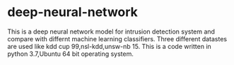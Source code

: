 # deep-neural-network
This is a deep neural network model for intrusion detection system and compare with differnt machine learning classifiers.
Three different datastes are used like kdd cup 99,nsl-kdd,unsw-nb 15.
This is a code written in python 3.7,Ubuntu 64 bit operating system.


